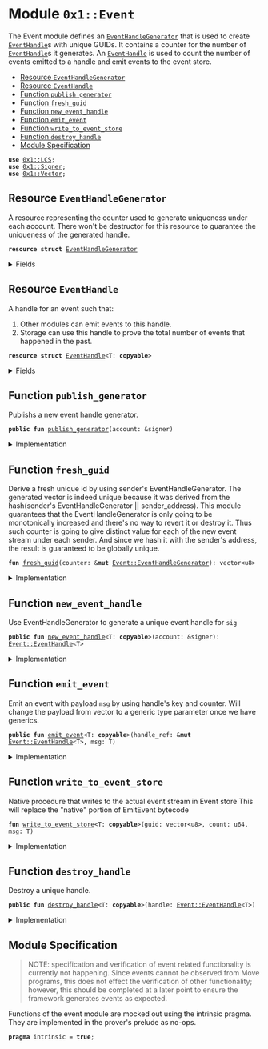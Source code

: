 
<a name="0x1_Event"></a>

# Module `0x1::Event`

The Event module defines an <code><a href="Event.md#0x1_Event_EventHandleGenerator">EventHandleGenerator</a></code> that is used to create
<code><a href="Event.md#0x1_Event_EventHandle">EventHandle</a></code>s with unique GUIDs. It contains a counter for the number
of <code><a href="Event.md#0x1_Event_EventHandle">EventHandle</a></code>s it generates. An <code><a href="Event.md#0x1_Event_EventHandle">EventHandle</a></code> is used to count the number of
events emitted to a handle and emit events to the event store.


-  [Resource `EventHandleGenerator`](#0x1_Event_EventHandleGenerator)
-  [Resource `EventHandle`](#0x1_Event_EventHandle)
-  [Function `publish_generator`](#0x1_Event_publish_generator)
-  [Function `fresh_guid`](#0x1_Event_fresh_guid)
-  [Function `new_event_handle`](#0x1_Event_new_event_handle)
-  [Function `emit_event`](#0x1_Event_emit_event)
-  [Function `write_to_event_store`](#0x1_Event_write_to_event_store)
-  [Function `destroy_handle`](#0x1_Event_destroy_handle)
-  [Module Specification](#@Module_Specification_0)


<pre><code><b>use</b> <a href="LCS.md#0x1_LCS">0x1::LCS</a>;
<b>use</b> <a href="Signer.md#0x1_Signer">0x1::Signer</a>;
<b>use</b> <a href="Vector.md#0x1_Vector">0x1::Vector</a>;
</code></pre>



<a name="0x1_Event_EventHandleGenerator"></a>

## Resource `EventHandleGenerator`

A resource representing the counter used to generate uniqueness under each account. There won't be destructor for
this resource to guarantee the uniqueness of the generated handle.


<pre><code><b>resource</b> <b>struct</b> <a href="Event.md#0x1_Event_EventHandleGenerator">EventHandleGenerator</a>
</code></pre>



<details>
<summary>Fields</summary>


<dl>
<dt>
<code>counter: u64</code>
</dt>
<dd>

</dd>
<dt>
<code>addr: address</code>
</dt>
<dd>

</dd>
</dl>


</details>

<a name="0x1_Event_EventHandle"></a>

## Resource `EventHandle`

A handle for an event such that:
1. Other modules can emit events to this handle.
2. Storage can use this handle to prove the total number of events that happened in the past.


<pre><code><b>resource</b> <b>struct</b> <a href="Event.md#0x1_Event_EventHandle">EventHandle</a>&lt;T: <b>copyable</b>&gt;
</code></pre>



<details>
<summary>Fields</summary>


<dl>
<dt>
<code>counter: u64</code>
</dt>
<dd>
 Total number of events emitted to this event stream.
</dd>
<dt>
<code>guid: vector&lt;u8&gt;</code>
</dt>
<dd>
 A globally unique ID for this event stream.
</dd>
</dl>


</details>

<a name="0x1_Event_publish_generator"></a>

## Function `publish_generator`

Publishs a new event handle generator.


<pre><code><b>public</b> <b>fun</b> <a href="Event.md#0x1_Event_publish_generator">publish_generator</a>(account: &signer)
</code></pre>



<details>
<summary>Implementation</summary>


<pre><code><b>public</b> <b>fun</b> <a href="Event.md#0x1_Event_publish_generator">publish_generator</a>(account: &signer) {
    move_to(account, <a href="Event.md#0x1_Event_EventHandleGenerator">EventHandleGenerator</a>{ counter: 0, addr: <a href="Signer.md#0x1_Signer_address_of">Signer::address_of</a>(account) })
}
</code></pre>



</details>

<a name="0x1_Event_fresh_guid"></a>

## Function `fresh_guid`

Derive a fresh unique id by using sender's EventHandleGenerator. The generated vector<u8> is indeed unique because it
was derived from the hash(sender's EventHandleGenerator || sender_address). This module guarantees that the
EventHandleGenerator is only going to be monotonically increased and there's no way to revert it or destroy it. Thus
such counter is going to give distinct value for each of the new event stream under each sender. And since we
hash it with the sender's address, the result is guaranteed to be globally unique.


<pre><code><b>fun</b> <a href="Event.md#0x1_Event_fresh_guid">fresh_guid</a>(counter: &<b>mut</b> <a href="Event.md#0x1_Event_EventHandleGenerator">Event::EventHandleGenerator</a>): vector&lt;u8&gt;
</code></pre>



<details>
<summary>Implementation</summary>


<pre><code><b>fun</b> <a href="Event.md#0x1_Event_fresh_guid">fresh_guid</a>(counter: &<b>mut</b> <a href="Event.md#0x1_Event_EventHandleGenerator">EventHandleGenerator</a>): vector&lt;u8&gt; {
    <b>let</b> sender_bytes = <a href="LCS.md#0x1_LCS_to_bytes">LCS::to_bytes</a>(&counter.addr);
    <b>let</b> count_bytes = <a href="LCS.md#0x1_LCS_to_bytes">LCS::to_bytes</a>(&counter.counter);
    counter.counter = counter.counter + 1;

    // <a href="Event.md#0x1_Event_EventHandleGenerator">EventHandleGenerator</a> goes first just in case we want <b>to</b> extend address in the future.
    <a href="Vector.md#0x1_Vector_append">Vector::append</a>(&<b>mut</b> count_bytes, sender_bytes);

    count_bytes
}
</code></pre>



</details>

<a name="0x1_Event_new_event_handle"></a>

## Function `new_event_handle`

Use EventHandleGenerator to generate a unique event handle for <code>sig</code>


<pre><code><b>public</b> <b>fun</b> <a href="Event.md#0x1_Event_new_event_handle">new_event_handle</a>&lt;T: <b>copyable</b>&gt;(account: &signer): <a href="Event.md#0x1_Event_EventHandle">Event::EventHandle</a>&lt;T&gt;
</code></pre>



<details>
<summary>Implementation</summary>


<pre><code><b>public</b> <b>fun</b> <a href="Event.md#0x1_Event_new_event_handle">new_event_handle</a>&lt;T: <b>copyable</b>&gt;(account: &signer): <a href="Event.md#0x1_Event_EventHandle">EventHandle</a>&lt;T&gt;
<b>acquires</b> <a href="Event.md#0x1_Event_EventHandleGenerator">EventHandleGenerator</a> {
    <a href="Event.md#0x1_Event_EventHandle">EventHandle</a>&lt;T&gt; {
        counter: 0,
        guid: <a href="Event.md#0x1_Event_fresh_guid">fresh_guid</a>(borrow_global_mut&lt;<a href="Event.md#0x1_Event_EventHandleGenerator">EventHandleGenerator</a>&gt;(<a href="Signer.md#0x1_Signer_address_of">Signer::address_of</a>(account)))
    }
}
</code></pre>



</details>

<a name="0x1_Event_emit_event"></a>

## Function `emit_event`

Emit an event with payload <code>msg</code> by using handle's key and counter. Will change the payload from vector<u8> to a
generic type parameter once we have generics.


<pre><code><b>public</b> <b>fun</b> <a href="Event.md#0x1_Event_emit_event">emit_event</a>&lt;T: <b>copyable</b>&gt;(handle_ref: &<b>mut</b> <a href="Event.md#0x1_Event_EventHandle">Event::EventHandle</a>&lt;T&gt;, msg: T)
</code></pre>



<details>
<summary>Implementation</summary>


<pre><code><b>public</b> <b>fun</b> <a href="Event.md#0x1_Event_emit_event">emit_event</a>&lt;T: <b>copyable</b>&gt;(handle_ref: &<b>mut</b> <a href="Event.md#0x1_Event_EventHandle">EventHandle</a>&lt;T&gt;, msg: T) {
    <b>let</b> guid = *&handle_ref.guid;

    <a href="Event.md#0x1_Event_write_to_event_store">write_to_event_store</a>&lt;T&gt;(guid, handle_ref.counter, msg);
    handle_ref.counter = handle_ref.counter + 1;
}
</code></pre>



</details>

<a name="0x1_Event_write_to_event_store"></a>

## Function `write_to_event_store`

Native procedure that writes to the actual event stream in Event store
This will replace the "native" portion of EmitEvent bytecode


<pre><code><b>fun</b> <a href="Event.md#0x1_Event_write_to_event_store">write_to_event_store</a>&lt;T: <b>copyable</b>&gt;(guid: vector&lt;u8&gt;, count: u64, msg: T)
</code></pre>



<details>
<summary>Implementation</summary>


<pre><code><b>native</b> <b>fun</b> <a href="Event.md#0x1_Event_write_to_event_store">write_to_event_store</a>&lt;T: <b>copyable</b>&gt;(guid: vector&lt;u8&gt;, count: u64, msg: T);
</code></pre>



</details>

<a name="0x1_Event_destroy_handle"></a>

## Function `destroy_handle`

Destroy a unique handle.


<pre><code><b>public</b> <b>fun</b> <a href="Event.md#0x1_Event_destroy_handle">destroy_handle</a>&lt;T: <b>copyable</b>&gt;(handle: <a href="Event.md#0x1_Event_EventHandle">Event::EventHandle</a>&lt;T&gt;)
</code></pre>



<details>
<summary>Implementation</summary>


<pre><code><b>public</b> <b>fun</b> <a href="Event.md#0x1_Event_destroy_handle">destroy_handle</a>&lt;T: <b>copyable</b>&gt;(handle: <a href="Event.md#0x1_Event_EventHandle">EventHandle</a>&lt;T&gt;) {
    <a href="Event.md#0x1_Event_EventHandle">EventHandle</a>&lt;T&gt; { counter: _, guid: _ } = handle;
}
</code></pre>



</details>

<a name="@Module_Specification_0"></a>

## Module Specification



> NOTE: specification and verification of event related functionality is currently not happening.
> Since events cannot be observed from Move programs, this does not effect the verification of
> other functionality; however, this should be completed at a later point to ensure the framework
> generates events as expected.

Functions of the event module are mocked out using the intrinsic
pragma. They are implemented in the prover's prelude as no-ops.


<pre><code><b>pragma</b> intrinsic = <b>true</b>;
</code></pre>


[//]: # ("File containing references which can be used from documentation")
[ACCESS_CONTROL]: https://github.com/libra/lip/blob/master/lips/lip-2.md
[ROLE]: https://github.com/libra/lip/blob/master/lips/lip-2.md#roles
[PERMISSION]: https://github.com/libra/lip/blob/master/lips/lip-2.md#permissions
